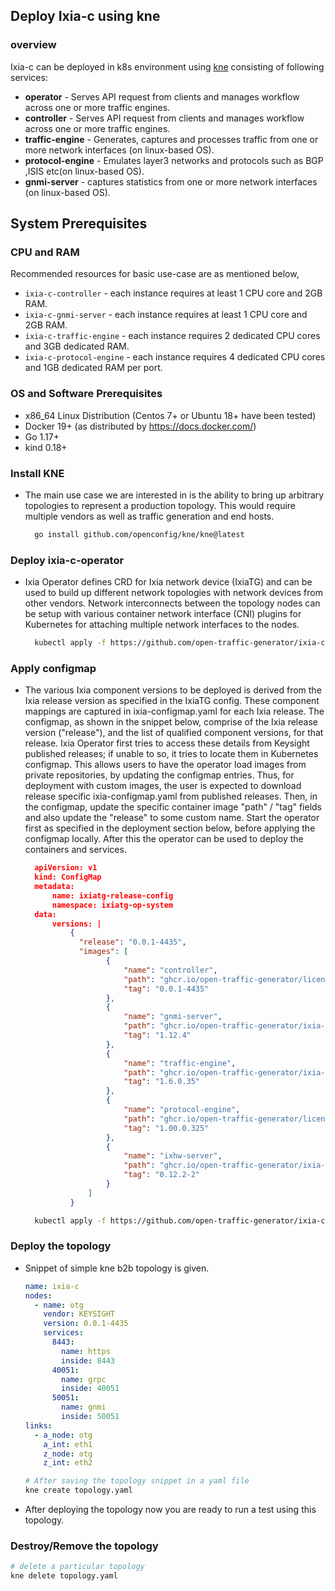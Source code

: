 ## Deploy Ixia-c using kne

### overview

Ixia-c can be deployed in k8s environment using [kne](https://github.com/openconfig/kne) consisting of following services:

* **operator** - Serves API request from clients and manages workflow across one or more traffic engines.
* **controller** - Serves API request from clients and manages workflow across one or more traffic engines.
* **traffic-engine** - Generates, captures and processes traffic from one or more network interfaces (on linux-based OS).
* **protocol-engine** - Emulates layer3 networks and protocols such as BGP ,ISIS etc(on linux-based OS).
* **gnmi-server** - captures statistics from one or more network interfaces (on linux-based OS).

## System Prerequisites

### CPU and RAM

Recommended resources for basic use-case are as mentioned below,

- `ixia-c-controller`      - each instance requires at least 1 CPU core and 2GB RAM.
- `ixia-c-gnmi-server`     - each instance requires at least 1 CPU core and 2GB RAM.
- `ixia-c-traffic-engine`  - each instance requires 2 dedicated CPU cores and 3GB dedicated RAM.
- `ixia-c-protocol-engine` - each instance requires 4 dedicated CPU cores and 1GB dedicated RAM per port.


### OS and Software Prerequisites

- x86_64 Linux Distribution (Centos 7+ or Ubuntu 18+ have been tested)
- Docker 19+ (as distributed by https://docs.docker.com/)
- Go 1.17+
- kind 0.18+


### Install KNE
* The main use case we are interested in is the ability to bring up arbitrary topologies to represent a production topology. This would require multiple vendors as well as traffic generation and end hosts.

  ```sh
    go install github.com/openconfig/kne/kne@latest
  ```

### Deploy ixia-c-operator
* Ixia Operator defines CRD for Ixia network device (IxiaTG) and can be used to build up different network topologies with network devices from other vendors. Network interconnects between the topology nodes can be setup with various container network interface (CNI) plugins for Kubernetes for attaching multiple network interfaces to the nodes.

  ```sh
    kubectl apply -f https://github.com/open-traffic-generator/ixia-c-operator/releases/download/v0.3.5/ixiatg-operator.yaml
  ```

### Apply configmap
* The various Ixia component versions to be deployed is derived from the Ixia release version as specified in the IxiaTG config. These component mappings are captured in ixia-configmap.yaml for each Ixia release. The configmap, as shown in the snippet below, comprise of the Ixia release version ("release"), and the list of qualified component versions, for that release. Ixia Operator first tries to access these details from Keysight published releases; if unable to so, it tries to locate them in Kubernetes configmap. This allows users to have the operator load images from private repositories, by updating the configmap entries. Thus, for deployment with custom images, the user is expected to download release specific ixia-configmap.yaml from published releases. Then, in the configmap, update the specific container image "path" / "tag" fields and also update the "release" to some custom name. Start the operator first as specified in the deployment section below, before applying the configmap locally. After this the operator can be used to deploy the containers and services.

  ```json
    apiVersion: v1
    kind: ConfigMap
    metadata:
        name: ixiatg-release-config
        namespace: ixiatg-op-system
    data:
        versions: |
            {
              "release": "0.0.1-4435",
              "images": [
                    {
                        "name": "controller",
                        "path": "ghcr.io/open-traffic-generator/licensed/ixia-c-controller",
                        "tag": "0.0.1-4435"
                    },
                    {
                        "name": "gnmi-server",
                        "path": "ghcr.io/open-traffic-generator/ixia-c-gnmi-server",
                        "tag": "1.12.4"
                    },
                    {
                        "name": "traffic-engine",
                        "path": "ghcr.io/open-traffic-generator/ixia-c-traffic-engine",
                        "tag": "1.6.0.35"
                    },
                    {
                        "name": "protocol-engine",
                        "path": "ghcr.io/open-traffic-generator/licensed/ixia-c-protocol-engine",
                        "tag": "1.00.0.325"
                    },
                    {
                        "name": "ixhw-server",
                        "path": "ghcr.io/open-traffic-generator/ixia-c-ixhw-server",
                        "tag": "0.12.2-2"
                    }
                ]
            }
  ```

  ```sh
    kubectl apply -f https://github.com/open-traffic-generator/ixia-c/releases/download/v0.0.1-4435/ixiatg-configmap.yaml
  ```


### Deploy the topology 
* Snippet of simple kne b2b topology is given.

  ```yaml 
  name: ixia-c
  nodes:
    - name: otg
      vendor: KEYSIGHT
      version: 0.0.1-4435
      services:
        8443:
          name: https
          inside: 8443
        40051:
          name: grpc
          inside: 40051
        50051:
          name: gnmi
          inside: 50051
  links:
    - a_node: otg
      a_int: eth1
      z_node: otg
      z_int: eth2
  ```

  ```sh
  # After saving the topology snippet in a yaml file
  kne create topology.yaml
  ```
  
- After deploying the topology now you are ready to run a test using this topology. 

### Destroy/Remove the topology 

  ```sh 
  # delete a particular topology 
  kne delete topology.yaml
  ```